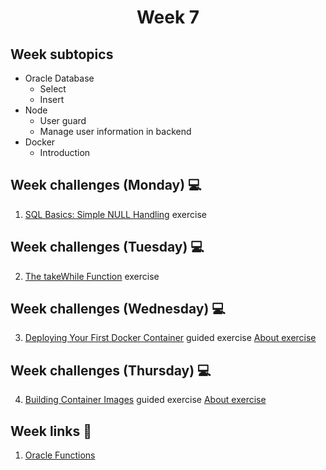 <h1 align="center">Week 7</h1>

## Week subtopics

- Oracle Database
  - Select
  - Insert
- Node
  - User guard
  - Manage user information in backend
- Docker
  - Introduction

## Week challenges (Monday) 💻

1. [SQL Basics: Simple NULL Handling](./1monday/) exercise

## Week challenges (Tuesday) 💻

2. [The takeWhile Function](./2tuesday/) exercise

## Week challenges (Wednesday) 💻

3. [Deploying Your First Docker Container](https://www.katacoda.com/courses/docker/deploying-first-container) guided exercise
   [About exercise](./3wednesday/)

## Week challenges (Thursday) 💻

4. [Building Container Images](https://www.katacoda.com/courses/docker/2) guided exercise
   [About exercise](./4thursday/)

## Week links 🔗

1. [Oracle Functions](https://www.youtube.com/watch?v=3lCtq6D-p3Q)
